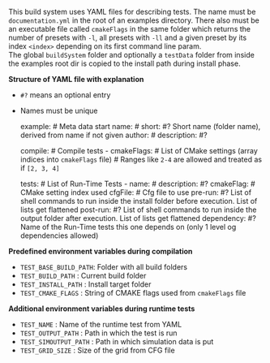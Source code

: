 This build system uses YAML files for describing tests. The name must be `documentation.yml` in the root of an examples directory.
There also must be an executable file called `cmakeFlags` in the same folder which returns
the number of presets with `-l`, all presets with `-ll` and a given preset by its index `<index>` depending on its first command line param.    
The global `buildSystem` folder and optionally a `testData` folder from inside the examples root dir is copied to the install path during install phase.

**Structure of YAML file with explanation**

- `#?` means an optional entry
- Names must be unique


    example:         # Meta data start
      name:          # 
      short:         #? Short name (folder name), derived from name if not given
      author:        #
      description:   #?

    compile:         # Compile tests
      - cmakeFlags:  # List of CMake settings (array indices into `cmakeFlags` file)
                     # Ranges like `2-4` are allowed and treated as if `[2, 3, 4]`

    tests:           # List of Run-Time Tests
      - name:        # 
        description: #?
        cmakeFlag:   # CMake setting index used
        cfgFile:     # Cfg file to use 
        pre-run:     #? List of shell commands to run inside the install folder before execution. List of lists get flattened
        post-run:    #? List of shell commands to run inside the output folder after execution. List of lists get flattened
        dependency:  #? Name of the Run-Time tests this one depends on (only 1 level og dependencies allowed)
        
**Predefined environment variables during compilation**

- `TEST_BASE_BUILD_PATH`: Folder with all build folders
- `TEST_BUILD_PATH`     : Current build folder
- `TEST_INSTALL_PATH`   : Install target folder
- `TEST_CMAKE_FLAGS`    : String of CMAKE flags used from `cmakeFlags` file

**Additional environment variables during runtime tests**

- `TEST_NAME`           : Name of the runtime test from YAML
- `TEST_OUTPUT_PATH`    : Path in which the test is run
- `TEST_SIMOUTPUT_PATH` : Path in which simulation data is put
- `TEST_GRID_SIZE`      : Size of the grid from CFG file

